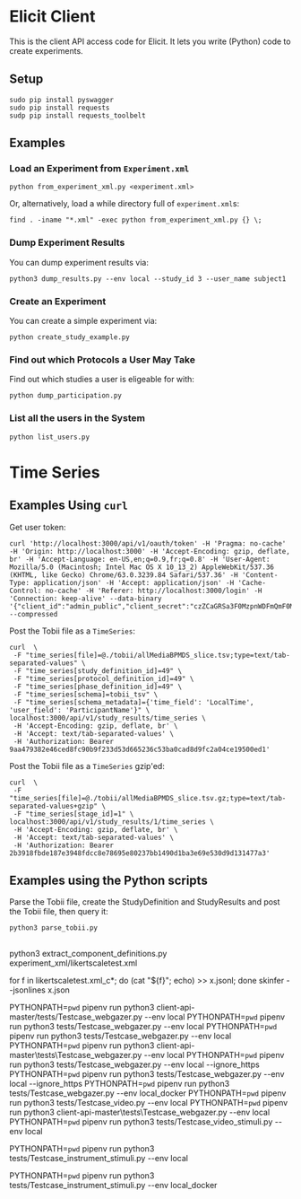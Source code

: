 
# Elicit Client

This is the client API access code for Elicit.  It lets you write (Python) code to create experiments.

## Setup

```
sudo pip install pyswagger
sudo pip install requests
sudp pip install requests_toolbelt
```

## Examples

### Load an Experiment from `Experiment.xml`

```
python from_experiment_xml.py <experiment.xml>
```

Or, alternatively, load a while directory full of `experiment.xml`s:

```
find . -iname "*.xml" -exec python from_experiment_xml.py {} \;
```

### Dump Experiment Results

You can dump experiment results via:

```
python3 dump_results.py --env local --study_id 3 --user_name subject1
```

### Create an Experiment

You can create a simple experiment via:

```
python create_study_example.py
```

### Find out which Protocols a User May Take

Find out which studies a user is eligeable for with:

```
python dump_participation.py
```

### List all the users in the System


```
python list_users.py
```


# Time Series


## Examples Using `curl`


Get user token:

```
curl 'http://localhost:3000/api/v1/oauth/token' -H 'Pragma: no-cache' -H 'Origin: http://localhost:3000' -H 'Accept-Encoding: gzip, deflate, br' -H 'Accept-Language: en-US,en;q=0.9,fr;q=0.8' -H 'User-Agent: Mozilla/5.0 (Macintosh; Intel Mac OS X 10_13_2) AppleWebKit/537.36 (KHTML, like Gecko) Chrome/63.0.3239.84 Safari/537.36' -H 'Content-Type: application/json' -H 'Accept: application/json' -H 'Cache-Control: no-cache' -H 'Referer: http://localhost:3000/login' -H 'Connection: keep-alive' --data-binary '{"client_id":"admin_public","client_secret":"czZCaGRSa3F0MzpnWDFmQmF0M2JW","grant_type":"password","email":"admin@elicit.dk","password":"password"}' --compressed

```

Post the Tobii file as a `TimeSeries`:

```
curl  \
 -F "time_series[file]=@./tobii/allMediaBPMDS_slice.tsv;type=text/tab-separated-values" \
 -F "time_series[study_definition_id]=49" \
 -F "time_series[protocol_definition_id]=49" \
 -F "time_series[phase_definition_id]=49" \
 -F "time_series[schema]=tobii_tsv" \
 -F "time_series[schema_metadata]={'time_field': 'LocalTime', 'user_field': 'ParticipantName'}" \
localhost:3000/api/v1/study_results/time_series \
 -H 'Accept-Encoding: gzip, deflate, br' \
 -H 'Accept: text/tab-separated-values' \
 -H 'Authorization: Bearer 9aa479382e46ced8fc90b9f233d53d665236c53ba0cad8d9fc2a04ce19500ed1' 
```


Post the Tobii file as a `TimeSeries` gzip'ed:

```
curl  \
 -F "time_series[file]=@./tobii/allMediaBPMDS_slice.tsv.gz;type=text/tab-separated-values+gzip" \
 -F "time_series[stage_id]=1" \
localhost:3000/api/v1/study_results/1/time_series \
 -H 'Accept-Encoding: gzip, deflate, br' \
 -H 'Accept: text/tab-separated-values' \
 -H 'Authorization: Bearer 2b3918fbde187e3948fdcc8e78695e80237bb1490d1ba3e69e530d9d131477a3' 
```

## Examples using the Python scripts

Parse the Tobii file, create the StudyDefinition and StudyResults and post the Tobii file, then query it:

```
python3 parse_tobii.py
```

##
python3 extract_component_definitions.py experiment_xml/likertscaletest.xml 

for f in likertscaletest.xml_c*; do (cat "${f}"; echo) >> x.jsonl; done
skinfer --jsonlines x.json


PYTHONPATH=`pwd` pipenv run python3 client-api-master/tests/Testcase_webgazer.py  --env local
PYTHONPATH=`pwd` pipenv run python3 tests/Testcase_webgazer.py  --env local
PYTHONPATH=`pwd` pipenv run python3 tests/Testcase_webgazer.py  --env local PYTHONPATH=`pwd` pipenv run python3 client-api-master\tests\Testcase_webgazer.py  --env local
PYTHONPATH=`pwd` pipenv run python3 tests/Testcase_webgazer.py  --env local --ignore_https
PYTHONPATH=`pwd` pipenv run python3 tests/Testcase_webgazer.py  --env local --ignore_https
PYTHONPATH=`pwd` pipenv run python3 tests/Testcase_webgazer.py  --env local_docker
PYTHONPATH=`pwd` pipenv run python3 tests/Testcase_video.py  --env local
PYTHONPATH=`pwd` pipenv run python3 client-api-master\tests\Testcase_webgazer.py  --env local
PYTHONPATH=`pwd` pipenv run python3 tests/Testcase_video_stimuli.py  --env local


PYTHONPATH=`pwd` pipenv run python3 tests/Testcase_instrument_stimuli.py  --env local

PYTHONPATH=`pwd` pipenv run python3 tests/Testcase_instrument_stimuli.py  --env local_docker